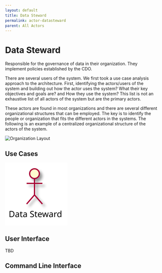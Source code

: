 ```yaml
---
layout: default
title: Data Steward
permalink: actor-datasteward
parent: All Actors
---
```


# Data Steward

Responsible for the governance of data in their organization. They implement policies established by the CDO.

There are several users of the system. We first took a use case analysis approach to the architecture. First,
identifying the actors/users of the system and building out how the actor uses the system? What their key objectives and
goals are? and How they use the system? This list is not an exhaustive list of all actors of the system but are the
primary actors.

These actors are found in most organizations and there are several different organizational structures that can be
employed. The key is to identify the people or organization that fits the different actors in the systems. The following
is an example of a centralized organizational structure of the actors of the system.

![Organization Layout](./orgchart.png)


## Use Cases


  
![Use Case Diagram](./usecase.svg)

## User Interface
TBD

## Command Line Interface

